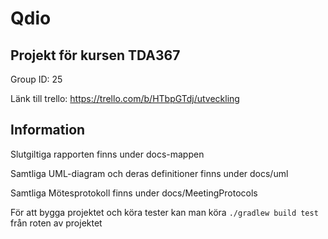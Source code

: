 # Qdio

## Projekt för kursen TDA367
Group ID: 25

Länk till trello: https://trello.com/b/HTbpGTdj/utveckling

## Information
Slutgiltiga rapporten finns under docs-mappen

Samtliga UML-diagram och deras definitioner finns under docs/uml

Samtliga Mötesprotokoll finns under docs/MeetingProtocols

För att bygga projektet och köra tester kan man köra `./gradlew build test` från roten av projektet
